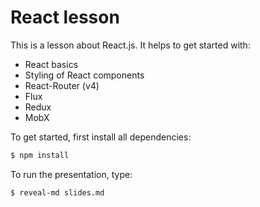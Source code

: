 # React lesson
This is a lesson about React.js. It helps to get started with:
* React basics
* Styling of React components
* React-Router (v4)
* Flux
* Redux
* MobX

To get started, first install all dependencies:
```bash
$ npm install
```

To run the presentation, type:
```bash
$ reveal-md slides.md
```